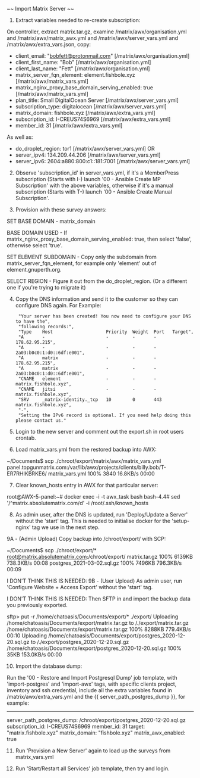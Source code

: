 
~~ Import Matrix Server ~~

1) Extract variables needed to re-create subscription:

On controller, extract matrix.tar.gz, examine /matrix/awx/organisation.yml and /matrix/awx/matrix_awx.yml and /matrix/awx/server_vars.yml and /matrix/awx/extra_vars.json, copy:

- client_email: "bobfett@protonmail.com"		[/matrix/awx/organisation.yml]
- client_first_name: "Bob"				[/matrix/awx/organisation.yml]
- client_last_name: "Fett"				[/matrix/awx/organisation.yml]
- matrix_server_fqn_element: element.fishbole.xyz	[/matrix/awx/matrix_vars.yml]
- matrix_nginx_proxy_base_domain_serving_enabled: true	[/matrix/awx/matrix_vars.yml]
- plan_title: Small DigitalOcean Server			[/matrix/awx/server_vars.yml]
- subscription_type: digitalocean			[/matrix/awx/server_vars.yml]
- matrix_domain: fishbole.xyz				[/matrix/awx/extra_vars.yml]
- subscription_id: I-CREUS74S6969			[/matrix/awx/extra_vars.yml]
- member_id: 31						[/matrix/awx/extra_vars.yml]

As well as:

- do_droplet_region: tor1				[/matrix/awx/server_vars.yml]
OR
- server_ipv4: 134.209.44.206				[/matrix/awx/server_vars.yml]
- server_ipv6: 2604:a880:800:c1::181:7001		[/matrix/awx/server_vars.yml]


2) Observe 'subscription_id' in server_vars.yml, if it's a MemberPress subscription (Starts with I-) launch '00 - Ansible Create MP Subscription' with the above variables, otherwise if it's a manual subscription (Starts with T-) launch '00 - Ansible Create Manual Subscription'.


3) Provision with these survey answers:

SET BASE DOMAIN - matrix_domain

BASE DOMAIN USED - If matrix_nginx_proxy_base_domain_serving_enabled: true, then select 'false', otherwise select 'true'. 

SET ELEMENT SUBDOMAIN - Copy only the subdomain from matrix_server_fqn_element, for example only 'element' out of element.gnuperth.org.

SELECT REGION - Figure it out from the do_droplet_region. (Or a different one if you're trying to migrate it)


4) Copy the DNS information and send it to the customer so they can configure DNS again. For Example:

        "Your server has been created! You now need to configure your DNS to have the",
        "following records:",
        "Type    Host                    Priority  Weight  Port   Target",
        "A       -                       -         -       -      178.62.95.215",
        "A       -                       -         -       -      2a03:b0c0:1:d0::6df:e001",
        "A       matrix                  -         -       -      178.62.95.215",
        "A       matrix                  -         -       -      2a03:b0c0:1:d0::6df:e001",
        "CNAME   element                 -         -       -      matrix.fishbole.xyz",
        "CNAME   jitsi                   -         -       -      matrix.fishbole.xyz",
        "SRV     _matrix-identity._tcp   10        0       443    matrix.fishbole.xyz",
        "-",
        "Setting the IPv6 record is optional. If you need help doing this please contact us."


5) Login to the new server and comment out the export.sh in root users crontab.


6) Load matrix_vars.yml from the restored backup into AWX:

~/Documents$ scp ./chroot/export/matrix/awx/matrix_vars.yml panel.topgunmatrix.com:/var/lib/awx/projects/clients/billy.bob/T-ER7RHIKBRKE6/
matrix_vars.yml                                                                                       100% 3840    16.8KB/s   00:00


7) Clear known_hosts entry in AWX for that particular server:

root@AWX-5-panel:~# docker exec -i -t awx_task bash
bash-4.4# sed '/^matrix.absolutematrix.com/d' -i /root/.ssh/known_hosts


8) As admin user, after the DNS is updated, run 'Deploy/Update a Server' without the 'start' tag. This is needed to initialise docker for the 'setup-nginx' tag we use in the next step.


9A - (Admin Upload) Copy backup into /chroot/export/ with SCP:

~/Documents$ scp ./chroot/export/* root@matrix.absolutematrix.com:/chroot/export/
matrix.tar.gz                                                            100% 6139KB 738.3KB/s   00:08
postgres_2021-03-02.sql.gz                                               100% 7496KB 796.3KB/s   00:09 


I DON'T THINK THIS IS NEEDED:
9B - (User Upload) As admin user, run 'Configure Website + Access Export' without the 'start' tag.


I DON'T THINK THIS IS NEEDED:
Then SFTP in and import the backup data you previously exported.

sftp> put -r /home/chatoasis/Documents/export/* ./export/
Uploading /home/chatoasis/Documents/export/matrix.tar.gz to /./export/matrix.tar.gz
/home/chatoasis/Documents/export/matrix.tar.gz                         100% 8288KB 779.4KB/s   00:10
Uploading /home/chatoasis/Documents/export/postgres_2020-12-20.sql.gz to /./export/postgres_2020-12-20.sql.gz
/home/chatoasis/Documents/export/postgres_2020-12-20.sql.gz            100%   35KB 153.0KB/s   00:00


10) Import the database dump:

Run the '00 - Restore and Import Postgresql Dump' job template, 
with 'import-postgres' and 'import-awx' tags, 
with specific clients project, inventory and ssh credential,
include all the extra variables found in /matrix/awx/extra_vars.yml and the {{ server_path_postgres_dump }}, for example:

---
server_path_postgres_dump: /chroot/export/postgres_2020-12-20.sql.gz
subscription_id: I-CREUS74S6969
member_id: 31
target: "matrix.fishbole.xyz"
matrix_domain: "fishbole.xyz"
matrix_awx_enabled: true


11) Run 'Provision a New Server' again to load up the surveys from matrix_vars.yml


12) Run 'Start/Restart all Services' job template, then try and login.


